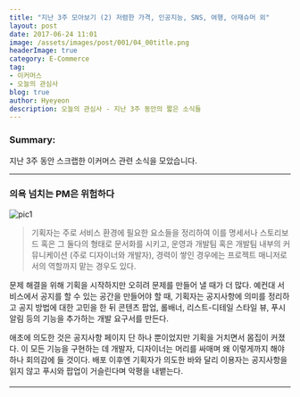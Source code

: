 ```yaml
---
title: "지난 3주 모아보기 (2) 저렴한 가격, 인공지능, SNS, 여행, 아재슈머 외"
layout: post
date: 2017-06-24 11:01
image: /assets/images/post/001/04_00title.png
headerImage: true
category: E-Commerce
tag:
- 이커머스
- 오늘의 관심사
blog: true
author: Hyeyeon
description: 오늘의 관심사 - 지난 3주 동안의 짧은 소식들
---
```


### Summary:

지난 3주 동안 스크랩한 이커머스 관련 소식을 모았습니다.

---

### 의욕 넘치는 PM은 위험하다

![pic1](http://seokjun.kr/content/images/2017/02/dpd.jpg)

> 기획자는 주로 서비스 환경에 필요한 요소들을 정리하여 이를 명세서나 스토리보드 혹은 그 둘다의 형태로 문서화를 시키고, 운영과 개발팀 혹은 개발팀 내부의 커뮤니케이션 (주로 디자이너와 개발자), 경력이 쌓인 경우에는 프로젝트 매니저로서의 역할까지 맡는 경우도 있다.

문제 해결을 위해 기획을 시작하지만 오히려 문제를 만들어 낼 때가 더 많다. 예컨대 서비스에서 공지를 할 수 있는 공간을 만들어야 할 때, 기획자는 공지사항에 의미를 정리하고 공지 방법에 대한 고민을 한 뒤 콘텐츠 팝업, 롤배너, 리스트-디테일 스타일 뷰, 푸시 알림 등의 기능을 추가하는 개발 요구서를 만든다.

애초에 의도한 것은 공지사항 페이지 단 하나 뿐이었지만 기획을 거치면서 몸집이 커졌다. 이 모든 기능을 구현하는 데 개발자, 디자이너는 머리를 싸매며 왜 이렇게까지 해야 하나 회의감에 들 것이다. 배포 이후엔 기획자가 의도한 바와 달리 이용자는 공지사항을 읽지 않고 푸시와 팝업이 거슬린다며 악평을 내뱉는다.

#### []()


---
